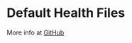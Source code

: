 # Default Health Files

More info at [GitHub](https://docs.github.com/en/github/building-a-strong-community/creating-a-default-community-health-file)
